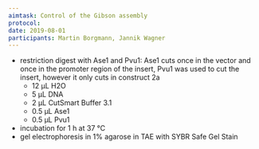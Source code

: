 ```yaml
---
aimtask: Control of the Gibson assembly
protocol:
date: 2019-08-01
participants: Martin Borgmann, Jannik Wagner
---
```


* restriction digest with Ase1 and Pvu1: Ase1 cuts once in the vector and once in the promoter region of the insert, Pvu1 was used to cut the insert, however it only cuts in construct 2a
  * 12 µL H2O
  * 5 µL DNA
  * 2 µL CutSmart Buffer 3.1
  * 0.5 µL Ase1
  * 0.5 µL Pvu1
* incubation for 1 h at 37 °C
* gel electrophoresis in 1% agarose in TAE with SYBR Safe Gel Stain


 